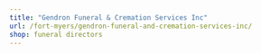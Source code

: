 ```yaml
---
title: "Gendron Funeral & Cremation Services Inc"
url: /fort-myers/gendron-funeral-and-cremation-services-inc/
shop: funeral directors
---
```

